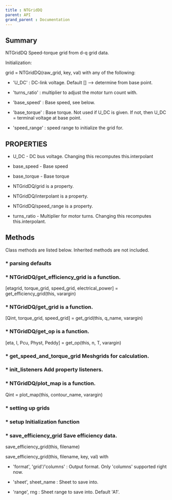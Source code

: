 ```yaml
---
title : NTGridDQ
parent: API
grand_parent : Documentation
---
```

## Summary
NTGridDQ Speed-torque grid from d-q grid data.

Initialization:

grid = NTGridDQ(raw_grid, key, val) with any of the following:

* 'U_DC' : DC-link voltage. Default [] --> determine from base
point.

* 'turns_ratio' : multiplier to adjust the motor turn count with.

* 'base_speed' : Base speed, see below.

* 'base_torque' : Base torque. Not used if U_DC is given. If not,
then U_DC = terminal voltage at base point.

* 'speed_range' : speed range to initialize the grid for.
## PROPERTIES
* U_DC - DC bus voltage. Changing this recomputes this.interpolant

* base_speed - Base speed

* base_torque - Base torque

* NTGridDQ/grid is a property.

* NTGridDQ/interpolant is a property.

* NTGridDQ/speed_range is a property.

* turns_ratio - Multiplier for motor turns. Changing this recomputes this.interpolant.

## Methods
Class methods are listed below. Inherited methods are not included.
### * parsing defaults

### * NTGridDQ/get_efficiency_grid is a function.
[etagrid, torque_grid, speed_grid, electrical_power] = get_efficiency_grid(this, varargin)

### * NTGridDQ/get_grid is a function.
[Qint, torque_grid, speed_grid] = get_grid(this, q_name, varargin)

### * NTGridDQ/get_op is a function.
[eta, I, Pcu, Physt, Peddy] = get_op(this, n, T, varargin)

### * get_speed_and_torque_grid Meshgrids for calculation.

### * init_listeners Add property listeners.

### * NTGridDQ/plot_map is a function.
Qint = plot_map(this, contour_name, varargin)

### * setting up grids

### * setup Initialization function

### * save_efficiency_grid Save efficiency data.

save_efficiency_grid(this, filename)

save_efficiency_grid(this, filename, key, val) with

* 'format', 'grid'/'columns' : Output format. Only 'columns' supported
right now.

* 'sheet', sheet_name : Sheet to save into.

* 'range', rng : Sheet range to save into. Default 'A1'.

